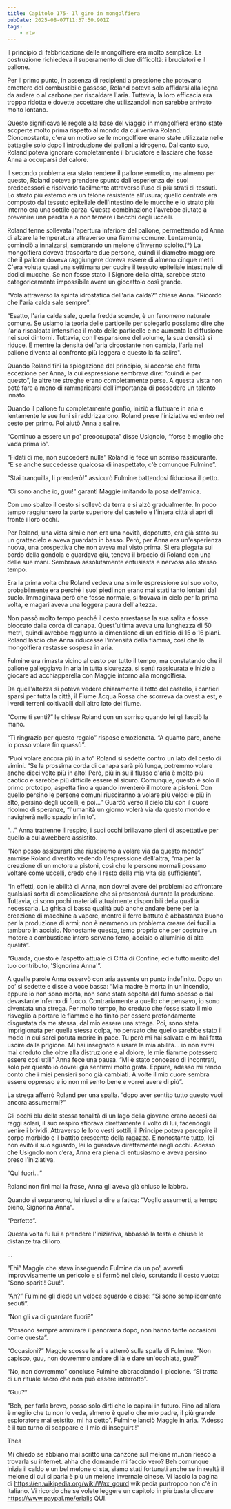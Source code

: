 ```yaml
---
title: Capitolo 175- Il giro in mongolfiera
pubDate: 2025-08-07T11:37:50.901Z
tags:
    - rtw
---
```



Il principio di fabbricazione delle mongolfiere era molto semplice. La costruzione richiedeva il superamento di due difficoltà: i bruciatori e il pallone.


Per il primo punto, in assenza di recipienti a pressione che potevano emettere del combustibile gassoso, Roland poteva solo affidarsi alla legna da ardere o al carbone per riscaldare l'aria. Tuttavia, la loro efficacia era troppo ridotta e dovette accettare che utilizzandoli non sarebbe arrivato molto lontano.


Questo significava le regole alla base del viaggio in mongolfiera erano state scoperte molto prima rispetto al mondo da cui veniva Roland. Ciononostante, c'era un motivo se le mongolfiere erano state utilizzate nelle battaglie solo dopo l'introduzione dei palloni a idrogeno. Dal canto suo, Roland poteva ignorare completamente il bruciatore e lasciare che fosse Anna a occuparsi del calore.


Il secondo problema era stato rendere il pallone ermetico, ma almeno per questo, Roland poteva prendere spunto dall'esperienza dei suoi predecessori e risolverlo facilmente attraverso l’uso di più strati di tessuti. Lo strato più esterno era un telone resistente all'usura; quello centrale era composto dal tessuto epiteliale dell'intestino delle mucche e lo strato più interno era una sottile garza. Questa combinazione l'avrebbe aiutato a prevenire una perdita e a non temere i becchi degli uccelli.


Roland tenne sollevata l'apertura inferiore del pallone, permettendo ad Anna di alzare la temperatura attraverso una fiamma comune. Lentamente, cominciò a innalzarsi, sembrando un melone d’inverno sciolto.(*) La mongolfiera doveva trasportare due persone, quindi il diametro maggiore che il pallone doveva raggiungere doveva essere di almeno cinque metri. C'era voluta quasi una settimana per cucire il tessuto epiteliale intestinale di dodici mucche. Se non fosse stato il Signore della città, sarebbe stato categoricamente impossibile avere un giocattolo così grande.


“Vola attraverso la spinta idrostatica dell'aria calda?” chiese Anna. “Ricordo che l'aria calda sale sempre".


“Esatto, l'aria calda sale, quella fredda scende, è un fenomeno naturale comune. Se usiamo la teoria delle particelle per spiegarlo possiamo dire che l'aria riscaldata intensifica il moto delle particelle e ne aumenta la diffusione nei suoi dintorni. Tuttavia, con l'espansione del volume, la sua densità si riduce. E mentre la densità dell'aria circostante non cambia, l'aria nel pallone diventa al confronto più leggera e questo la fa salire".


Quando Roland finì la spiegazione del principio, si accorse che fatta eccezione per Anna, la cui espressione sembrava dire: “quindi è per questo”, le altre tre streghe erano completamente perse. A questa vista non poté fare a meno di rammaricarsi dell’importanza di possedere un talento innato.


Quando il pallone fu completamente gonfio, iniziò a fluttuare in aria e lentamente le sue funi si raddrizzarono. Roland prese l'iniziativa ed entrò nel cesto per primo. Poi aiutò Anna a salire.


“Continuo a essere un po' preoccupata” disse Usignolo, “forse è meglio che vada prima io”.


“Fidati di me, non succederà nulla” Roland le fece un sorriso rassicurante. “E se anche succedesse qualcosa di inaspettato, c'è comunque Fulmine”.


“Stai tranquilla, li prenderò!” assicurò Fulmine battendosi fiduciosa il petto.


“Ci sono anche io, guu!” garantì Maggie imitando la posa dell'amica.


Con uno sbalzo il cesto si sollevò da terra e si alzò gradualmente. In poco tempo raggiunsero la parte superiore del castello e l'intera città si aprì di fronte i loro occhi.


Per Roland, una vista simile non era una novità, dopotutto, era già stato su un grattacielo e aveva guardato in basso. Però, per Anna era un'esperienza nuova, una prospettiva che non aveva mai visto prima. Si era piegata sul bordo della gondola e guardava giù, teneva il braccio di Roland con una delle sue mani. Sembrava assolutamente entusiasta e nervosa allo stesso tempo.


Era la prima volta che Roland vedeva una simile espressione sul suo volto, probabilmente era perché i suoi piedi non erano mai stati tanto lontani dal suolo. Immaginava però che fosse normale, si trovava in cielo per la prima volta, e magari aveva una leggera paura dell'altezza.


Non passò molto tempo perché il cesto arrestasse la sua salita e fosse bloccato dalla corda di canapa. Quest'ultima aveva una lunghezza di 50 metri, quindi avrebbe raggiunto la dimensione di un edificio di 15 o 16 piani. Roland lasciò che Anna riducesse l'intensità della fiamma, così che la mongolfiera restasse sospesa in aria.


Fulmine era rimasta vicino al cesto per tutto il tempo, ma constatando che il pallone galleggiava in aria in tutta sicurezza, si sentì rassicurata e iniziò a giocare ad acchiapparella con Maggie intorno alla mongolfiera.


Da quell'altezza si poteva vedere chiaramente il tetto del castello, i cantieri sparsi per tutta la città, il Fiume Acqua Rossa che scorreva da ovest a est, e i verdi terreni coltivabili dall'altro lato del fiume.


“Come ti senti?” le chiese Roland con un sorriso quando lei gli lasciò la mano.


“Ti ringrazio per questo regalo” rispose emozionata. “A quanto pare, anche io posso volare fin quassù”.


“Puoi volare ancora più in alto” Roland si sedette contro un lato del cesto di vimini. “Se la prossima corda di canapa sarà più lunga, potremmo volare anche dieci volte più in alto! Però, più in su il flusso d'aria è molto più caotico e sarebbe più difficile essere al sicuro. Comunque, questo è solo il primo prototipo, aspetta fino a quando inventerò il motore a pistoni. Con quello persino le persone comuni riusciranno a volare più veloci e più in alto, persino degli uccelli, e poi...” Guardò verso il cielo blu con il cuore ricolmo di speranze, “l'umanità un giorno volerà via da questo mondo e navigherà nello spazio infinito”.


“…” Anna trattenne il respiro, i suoi occhi brillavano pieni di aspettative per quello a cui avrebbero assistito.


“Non posso assicurarti che riusciremo a volare via da questo mondo” ammise Roland divertito vedendo l'espressione dell'altra, “ma per la creazione di un motore a pistoni, così che le persone normali possano voltare come uccelli, credo che il resto della mia vita sia sufficiente”.


“In effetti, con le abilità di Anna, non dovrei avere dei problemi ad affrontare qualsiasi sorta di complicazione che si presenterà durante la produzione. Tuttavia, ci sono pochi materiali attualmente disponibili della qualità necessaria. La ghisa di bassa qualità può anche andare bene per la creazione di macchine a vapore, mentre il ferro battuto è abbastanza buono per la produzione di armi; non è nemmeno un problema creare dei fucili a tamburo in acciaio. Nonostante questo, temo proprio che per costruire un motore a combustione intero servano ferro, acciaio o alluminio di alta qualità”.


“Guarda, questo è l’aspetto attuale di Città di Confine, ed è tutto merito del tuo contributo, 'Signorina Anna'”.


A quelle parole Anna osservò con aria assente un punto indefinito. Dopo un po’ si sedette e disse a voce bassa: “Mia madre è morta in un incendio, eppure io non sono morta, non sono stata sepolta dal fumo spesso o dal devastante inferno di fuoco. Contrariamente a quello che pensavo, io sono diventata una strega. Per molto tempo, ho creduto che fosse stato il mio risveglio a portare le fiamme e ho finito per essere profondamente disgustata da me stessa, dal mio essere una strega. Poi, sono stata imprigionata per quella stessa colpa, ho pensato che quello sarebbe stato il modo in cui sarei potuta morire in pace. Tu però mi hai salvata e mi hai fatta uscire dalla prigione. Mi hai insegnato a usare la mia abilità… io non avrei mai creduto che oltre alla distruzione e al dolore, le mie fiamme potessero essere così utili” Anna fece una pausa. “Mi è stato concesso di incontrati, solo per questo io dovrei già sentirmi molto grata. Eppure, adesso mi rendo conto che i miei pensieri sono già cambiati. A volte il mio cuore sembra essere oppresso e io non mi sento bene e vorrei avere di più”.


La strega afferrò Roland per una spalla. “dopo aver sentito tutto questo vuoi ancora assumermi?”


Gli occhi blu della stessa tonalità di un lago della giovane erano accesi dai raggi solari, il suo respiro sfiorava direttamente il volto di lui, facendogli venire i brividi. Attraverso le loro vesti sottili, il Principe poteva percepire il corpo morbido e il battito crescente della ragazza. E nonostante tutto, lei non evitò il suo sguardo, lei lo guardava direttamente negli occhi. Adesso che Usignolo non c’era, Anna era piena di entusiasmo e aveva persino preso l'iniziativa.


“Qui fuori…”


Roland non finì mai la frase, Anna gli aveva già chiuso le labbra.


Quando si separarono, lui riuscì a dire a fatica: “Voglio assumerti, a tempo pieno, Signorina Anna".


“Perfetto”.


Questa volta fu lui a prendere l'iniziativa, abbassò la testa e chiuse le distanze tra di loro.


…


“Ehi” Maggie che stava inseguendo Fulmine da un po', avvertì improvvisamente un pericolo e si fermò nel cielo, scrutando il cesto vuoto: “Sono spariti! Guu!”.


“Ah?” Fulmine gli diede un veloce sguardo e disse: “Si sono semplicemente seduti”.


“Non gli va di guardare fuori?”


“Possono sempre ammirare il panorama dopo, non hanno tante occasioni come questa”.


“Occasioni?” Maggie scosse le ali e atterrò sulla spalla di Fulmine. “Non capisco, guu, non dovremmo andare di là e dare un'occhiata, guu?”


“No, non dovremmo” concluse Fulmine abbracciando il piccione. “Si tratta di un rituale sacro che non può essere interrotto”.


“Guu?”


“Beh, per farla breve, posso solo dirti che lo capirai in futuro. Fino ad allora è meglio che tu non lo veda, almeno è quello che mio padre, il più grande esploratore mai esistito, mi ha detto”.  Fulmine lanciò Maggie in aria. “Adesso è il tuo turno di scappare e il mio di inseguirti!”




Thea






Mi chiedo se abbiano mai scritto una canzone sul melone m..non riesco a trovarla su internet. ahha che domande mi faccio vero? Beh comunque inizia il caldo e un bel melone ci sta, siamo stati fortunati anche se in realtà il melone di cui si parla è più un melone invernale cinese. Vi lascio la pagina di https://en.wikipedia.org/wiki/Wax_gourd wikipedia purtroppo non c'è in italiano. 
Vi ricordo che se volete leggere un capitolo in più basta cliccare https://www.paypal.me/erialis QUI.


                                


                                




